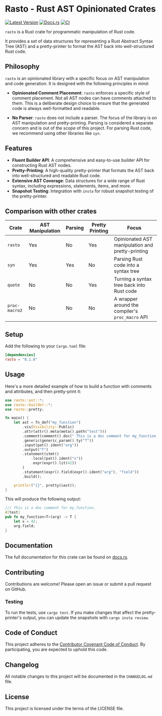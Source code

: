 # Rasto - **R**ust **AST** **O**pinionated Crates

[![Latest Version](https://img.shields.io/crates/v/rasto.svg)](https://crates.io/crates/rasto)
[![Docs.rs](https://docs.rs/rasto/badge.svg)](https://docs.rs/rasto)
[![CI](https://github.com/bungcip/rasto/actions/workflows/ci.yml/badge.svg)](https://github.com/bungcip/rasto/actions/workflows/ci.yml)

`rasto` is a Rust crate for programmatic manipulation of Rust code.

It provides a set of data structures for representing a Rust Abstract Syntax Tree (AST) and a pretty-printer to format the AST back into well-structured Rust code.

## Philosophy

`rasto` is an opinionated library with a specific focus on AST manipulation and code generation. It is designed with the following principles in mind:

-   **Opinionated Comment Placement**: `rasto` enforces a specific style of comment placement. Not all AST nodes can have comments attached to them. This is a deliberate design choice to ensure that the generated code is always well-formatted and readable.

-   **No Parser**: `rasto` does not include a parser. The focus of the library is on AST manipulation and pretty-printing. Parsing is considered a separate concern and is out of the scope of this project. For parsing Rust code, we recommend using other libraries like `syn`.

## Features

-   **Fluent Builder API**: A comprehensive and easy-to-use builder API for constructing Rust AST nodes.
-   **Pretty-Printing**: A high-quality pretty-printer that formats the AST back into well-structured and readable Rust code.
-   **Extensive AST Coverage**: Data structures for a wide range of Rust syntax, including expressions, statements, items, and more.
-   **Snapshot Testing**: Integration with `insta` for robust snapshot testing of the pretty-printer.

## Comparison with other crates

| Crate         | AST Manipulation | Parsing | Pretty Printing | Focus                                            |
|---------------|------------------|---------|-----------------|--------------------------------------------------|
| `rasto`       | Yes              | No      | Yes             | Opinionated AST manipulation and pretty-printing |
| `syn`         | Yes              | Yes     | No              | Parsing Rust code into a syntax tree             |
| `quote`       | No               | No      | Yes             | Turning a syntax tree back into Rust code        |
| `proc-macro2` | No               | No      | No              | A wrapper around the compiler's `proc_macro` API |

## Setup

Add the following to your `Cargo.toml` file:

```toml
[dependencies]
rasto = "0.1.0"
```

## Usage

Here's a more detailed example of how to build a function with comments and attributes, and then pretty-print it:

```rust
use rasto::ast::*;
use rasto::builder::*;
use rasto::pretty;

fn main() {
    let ast = fn_def("my_function")
        .vis(Visibility::Public)
        .attr(attr().meta(meta().path("test")))
        .comment(comment().doc(" This is a doc comment for my_function."))
        .generic(generic_param().ty("T"))
        .input(pat().ident("arg"))
        .output("T")
        .statement(stmt()
            .local(pat().ident("x"))
            .expr(expr().lit(42))
        )
        .statement(expr().field(expr().ident("arg"), "field"))
        .build();

    println!("{}", pretty(&ast));
}
```

This will produce the following output:

```rust
/// This is a doc comment for my_function.
#[test]
pub fn my_function<T>(arg) -> T {
    let x = 42;
    arg.field;
}
```

## Documentation

The full documentation for this crate can be found on [docs.rs](https://docs.rs/rasto).

## Contributing

Contributions are welcome! Please open an issue or submit a pull request on GitHub.

### Testing

To run the tests, use `cargo test`. If you make changes that affect the pretty-printer's output, you can update the snapshots with `cargo insta review`.

## Code of Conduct

This project adheres to the [Contributor Covenant Code of Conduct](https://www.contributor-covenant.org/version/2/1/code_of_conduct/). By participating, you are expected to uphold this code.

## Changelog

All notable changes to this project will be documented in the `CHANGELOG.md` file.

## License

This project is licensed under the terms of the LICENSE file.
